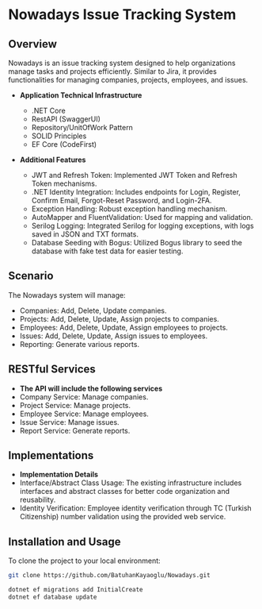 # Nowadays Issue Tracking System

## Overview
Nowadays is an issue tracking system designed to help organizations manage tasks and projects efficiently. Similar to Jira, it provides functionalities for managing companies, projects, employees, and issues.

- **Application Technical Infrastructure**
  - .NET Core
  - RestAPI (SwaggerUI)
  - Repository/UnitOfWork Pattern
  - SOLID Principles
  - EF Core (CodeFirst)

    

- **Additional Features**
  - JWT and Refresh Token: Implemented JWT Token and Refresh Token mechanisms.
  - .NET Identity Integration: Includes endpoints for Login, Register, Confirm Email, Forgot-Reset Password, and Login-2FA.
  - Exception Handling: Robust exception handling mechanism.
  - AutoMapper and FluentValidation: Used for mapping and validation.
  - Serilog Logging: Integrated Serilog for logging exceptions, with logs saved in JSON and TXT formats.
  - Database Seeding with Bogus: Utilized Bogus library to seed the database with fake test data for easier testing.


## Scenario
The Nowadays system will manage:

- Companies: Add, Delete, Update companies.
- Projects: Add, Delete, Update, Assign projects to companies.
- Employees: Add, Delete, Update, Assign employees to projects.
- Issues: Add, Delete, Update, Assign issues to employees.
- Reporting: Generate various reports.


## RESTful Services
- **The API will include the following services**
- Company Service: Manage companies.
- Project Service: Manage projects.
- Employee Service: Manage employees.
- Issue Service: Manage issues.
- Report Service: Generate reports.




## Implementations
- **Implementation Details**
- Interface/Abstract Class Usage: The existing infrastructure includes interfaces and abstract classes for better code organization and reusability.
- Identity Verification: Employee identity verification through TC (Turkish Citizenship) number validation using the provided web service.


## Installation and Usage

To clone the project to your local environment:

```bash
git clone https://github.com/BatuhanKayaoglu/Nowadays.git
```

```bash
dotnet ef migrations add InitialCreate
dotnet ef database update
```
